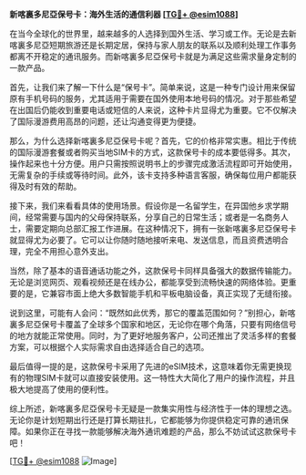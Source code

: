 **新喀裏多尼亞保号卡：海外生活的通信利器 [[TG💪+ @esim1088](https://t.me/s/esim1088)]**

在当今全球化的世界里，越来越多的人选择到国外生活、学习或工作。无论是去新喀裏多尼亞短期旅游还是长期定居，保持与家人朋友的联系以及顺利处理工作事务都离不开稳定的通讯服务。而新喀裏多尼亞保号卡就是为满足这些需求量身定制的一款产品。

首先，让我们来了解一下什么是“保号卡”。简单来说，这是一种专门设计用来保留原有手机号码的服务，尤其适用于需要在国外使用本地号码的情况。对于那些希望在出国后仍能收到重要电话或短信的人来说，这种卡片显得尤为重要。它不仅解决了国际漫游费用高昂的问题，还让沟通变得更为便捷。

那么，为什么选择新喀裏多尼亞保号卡呢？首先，它的价格非常实惠。相比于传统的国际漫游套餐或者购买当地SIM卡的方式，这款保号卡的成本要低得多。其次，操作起来也十分方便。用户只需按照说明书上的步骤完成激活流程即可开始使用，无需复杂的手续或等待时间。此外，该卡支持多种语言客服，确保每位用户都能获得及时有效的帮助。

接下来，我们来看看具体的使用场景。假设你是一名留学生，在异国他乡求学期间，经常需要与国内的父母保持联系，分享自己的日常生活；或者是一名商务人士，需要定期向总部汇报工作进展。在这种情况下，拥有一张新喀裏多尼亞保号卡就显得尤为必要了。它可以让你随时随地接听来电、发送信息，而且资费透明合理，完全不用担心意外支出。

当然，除了基本的语音通话功能之外，这款保号卡同样具备强大的数据传输能力。无论是浏览网页、观看视频还是在线办公，都能享受到流畅快速的网络体验。更重要的是，它兼容市面上绝大多数智能手机和平板电脑设备，真正实现了无缝衔接。

说到这里，可能有人会问：“既然如此优秀，那它的覆盖范围如何？”别担心，新喀裏多尼亞保号卡覆盖了全球多个国家和地区，无论你在哪个角落，只要有网络信号的地方就能正常使用。同时，为了更好地服务客户，公司还推出了灵活多样的套餐方案，可以根据个人实际需求自由选择适合自己的选项。

最后值得一提的是，这款保号卡采用了先进的eSIM技术，这意味着你无需更换现有的物理SIM卡就可以直接安装使用。这一特性大大简化了用户的操作流程，并且极大地提高了使用的便利性。

综上所述，新喀裏多尼亞保号卡无疑是一款集实用性与经济性于一体的理想之选。无论你是计划短期出行还是打算长期驻扎，它都能够为你提供稳定可靠的通讯保障。如果你正在寻找一款能够解决海外通讯难题的产品，那么不妨试试这款保号卡吧！

[[TG💪+ @esim1088](https://t.me/s/esim1088) ![Image](https://i.postimg.cc/4NQfJmqS/Snipaste-2025-05-13-00-14-12.png)]